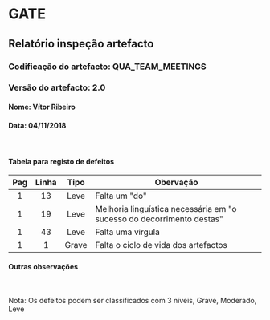 # GATE
## Relatório inspeção artefacto
### Codificação do artefacto: QUA_TEAM_MEETINGS
### Versão do artefacto: 2.0
#### Nome: Vítor Ribeiro
#### Data: 04/11/2018

</br>

#### Tabela para registo de defeitos
|Pag|Linha|Tipo|Obervação
|:---:|:---:|:---:|---
|1|13|Leve|Falta um "do"
|1|19|Leve|Melhoria linguística necessária em "o sucesso do decorrimento destas"
|1|43|Leve|Falta uma virgula
|1|1|Grave|Falta o ciclo de vida dos artefactos

#### Outras observações

</br>

Nota: Os defeitos podem ser classificados com 3 níveis, Grave, Moderado, Leve